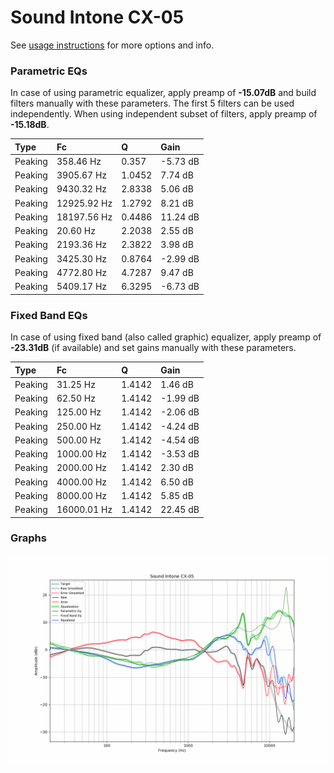 # Sound Intone CX-05
See [usage instructions](https://github.com/jaakkopasanen/AutoEq#usage) for more options and info.

### Parametric EQs
In case of using parametric equalizer, apply preamp of **-15.07dB** and build filters manually
with these parameters. The first 5 filters can be used independently.
When using independent subset of filters, apply preamp of **-15.18dB**.

| Type    | Fc          |      Q | Gain     |
|:--------|:------------|:-------|:---------|
| Peaking | 358.46 Hz   | 0.357  | -5.73 dB |
| Peaking | 3905.67 Hz  | 1.0452 | 7.74 dB  |
| Peaking | 9430.32 Hz  | 2.8338 | 5.06 dB  |
| Peaking | 12925.92 Hz | 1.2792 | 8.21 dB  |
| Peaking | 18197.56 Hz | 0.4486 | 11.24 dB |
| Peaking | 20.60 Hz    | 2.2038 | 2.55 dB  |
| Peaking | 2193.36 Hz  | 2.3822 | 3.98 dB  |
| Peaking | 3425.30 Hz  | 0.8764 | -2.99 dB |
| Peaking | 4772.80 Hz  | 4.7287 | 9.47 dB  |
| Peaking | 5409.17 Hz  | 6.3295 | -6.73 dB |

### Fixed Band EQs
In case of using fixed band (also called graphic) equalizer, apply preamp of **-23.31dB**
(if available) and set gains manually with these parameters.

| Type    | Fc          |      Q | Gain     |
|:--------|:------------|:-------|:---------|
| Peaking | 31.25 Hz    | 1.4142 | 1.46 dB  |
| Peaking | 62.50 Hz    | 1.4142 | -1.99 dB |
| Peaking | 125.00 Hz   | 1.4142 | -2.06 dB |
| Peaking | 250.00 Hz   | 1.4142 | -4.24 dB |
| Peaking | 500.00 Hz   | 1.4142 | -4.54 dB |
| Peaking | 1000.00 Hz  | 1.4142 | -3.53 dB |
| Peaking | 2000.00 Hz  | 1.4142 | 2.30 dB  |
| Peaking | 4000.00 Hz  | 1.4142 | 6.50 dB  |
| Peaking | 8000.00 Hz  | 1.4142 | 5.85 dB  |
| Peaking | 16000.01 Hz | 1.4142 | 22.45 dB |

### Graphs
![](./Sound%20Intone%20CX-05.png)